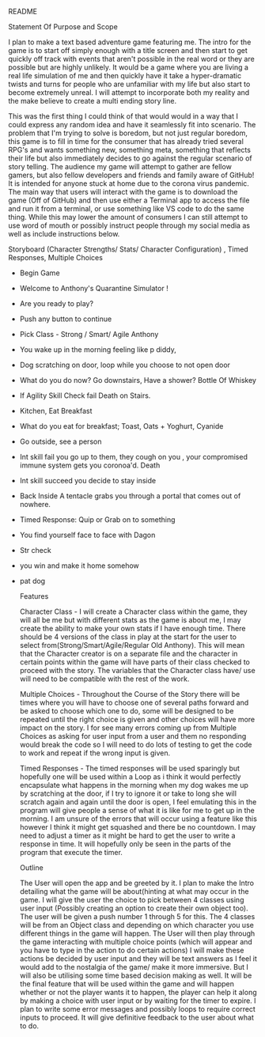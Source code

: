 README

Statement Of Purpose and Scope

I plan to make a text based adventure game featuring me. The intro for the game is to start off simply enough with a title screen and then start to get quickly off track with events that aren't possible in the real word or they are possible but are highly unlikely. It would be a game where you are living a real life simulation of me and then quickly have it take a hyper-dramatic twists and turns for people who are unfamiliar with my life but also start to become extremely unreal. I will attempt to incorporate both my reality and the make believe to create a multi ending story line.

This was the first thing I could think of that would would in a way that I could express any random idea and have it seamlessly fit into scenario. The problem that I'm trying to solve is boredom, but not just regular boredom, this game is to fill in time for the consumer that has already tried several RPG's and wants something new, something meta, something that reflects their life but also immediately decides to go against the regular scenario of story telling. The audience my game will attempt to gather are fellow gamers, but also fellow developers and friends and family aware of GitHub! It is intended for anyone stuck at home due to the corona virus pandemic. The main way that users will interact with the game is to download the game (Off of GitHub) and then use either a Terminal app to access the file and run it from a terminal, or use something like VS code to do the same thing. While this may lower the amount of consumers I can still attempt to use word of mouth or possibly instruct people through my social media as well as include instructions below.



Storyboard (Character Strengths/ Stats/ Character Configuration) , Timed Responses, Multiple Choices

- Begin Game 

- Welcome to Anthony's Quarantine Simulator !

- Are you ready to play?

- Push any button to continue

- Pick Class - Strong / Smart/ Agile Anthony

- You wake up in the morning feeling like p diddy, 

- Dog scratching on door, loop while you choose to not open door

- What do you do now? Go downstairs, Have a shower? Bottle Of Whiskey

- If Agility  Skill Check fail Death on Stairs.

- Kitchen, Eat Breakfast

- What do you eat for breakfast; Toast, Oats + Yoghurt, Cyanide

- Go outside, see a person

- Int skill fail you go up to them, they cough on  you , your compromised immune system gets you coronoa'd. Death

- Int skill succeed you decide to stay inside

- Back Inside A tentacle grabs you through a portal that comes out of nowhere. 

- Timed Response: Quip or Grab on to something

- You find yourself face to face with Dagon

- Str check 

- you win and make it home somehow 

- pat dog

  

  Features

  Character Class - I will create a Character class within the game, they will all be me but with different stats as the game is about me, I may create the ability to make your own stats if I have enough time. There should be 4 versions of the class in play at the start for the user to select from(Strong/Smart/Agile/Regular Old Anthony). This will mean that the Character creator is on a separate file and the character in certain points within the game will have parts of their class checked to proceed with the story.  The variables that the Character class have/ use will need to be compatible with the rest of the work.

  Multiple Choices - Throughout the Course of the Story there will be times where you will have to choose one of several paths forward and be asked to choose which one to do, some will be designed to be repeated until the right choice is given and other choices will have more impact on the story. I for see many errors coming up from Multiple Choices as asking for user input from a user and them no responding would break the code so I will need to do lots of testing to get the code to work and repeat if the wrong input is given.  

  Timed Responses - The timed responses will be used sparingly but hopefully one will be used within a Loop as i think it would perfectly encapsulate what happens in the morning when my dog wakes me up by scratching at the door, if I try to ignore it or take to long she will scratch again and again until the door is open, I feel emulating this in the program will give people a sense of what it is like for me to get up in the morning.  I am unsure of the errors that will occur using a feature like this however I think it might get squashed and there be no countdown. I may need to adjust a timer as it might be hard to get the user to write a response in time. It will hopefully only be seen in the parts of the program that execute the timer.

  

  Outline 

  The User will open the app and be greeted by it. I plan to make the Intro detailing what the game will be about(hinting at what may occur in the game. I will give the user the choice to pick between 4 classes using user input (Possibly creating an option to create their own object too). The user will be given a push number 1 through 5 for this.  The 4 classes will be from an Object class and depending on which character you use different things in the game will happen. The User will then play through the game interacting with multiple choice points (which will appear and you have to type in the action to do certain actions) I will make these actions be decided by user input and they will be text answers as I feel it would add to the nostalgia of the game/ make it more immersive. But I will also be utilising some time based decision making as well. It will be the final feature that will be used within the game and will happen whether or not the player wants it to happen, the player can help it along by making a choice with user input or by waiting for the timer to expire. I plan to write some error messages and possibly loops to require correct inputs to proceed. It will give definitive feedback to the user about what to do. 

  